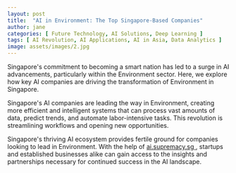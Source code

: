 ```yaml
---
layout: post
title:  "AI in Environment: The Top Singapore-Based Companies"
author: jane
categories: [ Future Technology, AI Solutions, Deep Learning ]
tags: [ AI Revolution, AI Applications, AI in Asia, Data Analytics ]
image: assets/images/2.jpg
---
```


Singapore's commitment to becoming a smart nation has led to a surge in AI advancements, particularly within the Environment sector. Here, we explore how key AI companies are driving the transformation of Environment in Singapore.

Singapore's AI companies are leading the way in Environment, creating more efficient and intelligent systems that can process vast amounts of data, predict trends, and automate labor-intensive tasks. This revolution is streamlining workflows and opening new opportunities.

Singapore's thriving AI ecosystem provides fertile ground for companies looking to lead in Environment. With the help of <a href="https://ai.supremacy.sg" target="_blank"> ai.supremacy.sg </a>, startups and established businesses alike can gain access to the insights and partnerships necessary for continued success in the AI landscape.
